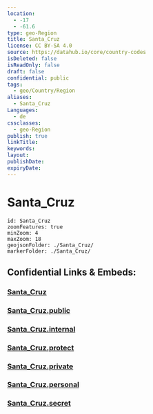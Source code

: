 ```yaml
---
location:
  - -17
  - -61.6
type: geo-Region
title: Santa_Cruz
license: CC BY-SA 4.0
source: https://datahub.io/core/country-codes
isDeleted: false
isReadOnly: false
draft: false
confidential: public
tags:
  - geo/Country/Region
aliases:
  - Santa_Cruz
Languages:
  - de
cssclasses:
  - geo-Region
publish: true
linkTitle:
keywords:
layout:
publishDate:
expiryDate:
---
```


# Santa_Cruz

```leaflet
id: Santa_Cruz
zoomFeatures: true 
minZoom: 4 
maxZoom: 18
geojsonFolder: ./Santa_Cruz/
markerFolder: ./Santa_Cruz/
```


## Confidential Links & Embeds: 

### [Santa_Cruz](/_Standards/Earth/Continent/America~South/Bolivia/departments~Bolivia/Santa_Cruz.md) 

### [Santa_Cruz.public](/_public/Earth/Continent/America~South/Bolivia/departments~Bolivia/Santa_Cruz.public.md) 

### [Santa_Cruz.internal](/_internal/Earth/Continent/America~South/Bolivia/departments~Bolivia/Santa_Cruz.internal.md) 

### [Santa_Cruz.protect](/_protect/Earth/Continent/America~South/Bolivia/departments~Bolivia/Santa_Cruz.protect.md) 

### [Santa_Cruz.private](/_private/Earth/Continent/America~South/Bolivia/departments~Bolivia/Santa_Cruz.private.md) 

### [Santa_Cruz.personal](/_personal/Earth/Continent/America~South/Bolivia/departments~Bolivia/Santa_Cruz.personal.md) 

### [Santa_Cruz.secret](/_secret/Earth/Continent/America~South/Bolivia/departments~Bolivia/Santa_Cruz.secret.md)

